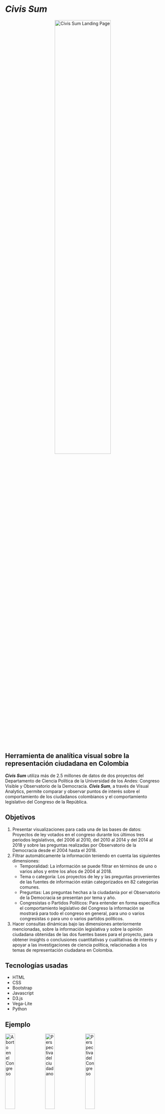 # *Civis Sum*
<p align="center">
  <img src="https://user-images.githubusercontent.com/42388004/180875368-539ebf97-6733-455b-8d2f-6e6f027bfcc5.png" alt="Civis Sum Landing Page" width=60%/>
</p>

## Herramienta de analítica visual sobre la representación ciudadana en Colombia
***Civis Sum*** utiliza más de 2.5 millones de datos de dos proyectos del Departamento de Ciencia Política de la Universidad de los Andes: Congreso Visible y Observatorio de la Democracia. ***Civis Sum***, a través de Visual Analytics, permite comparar y observar puntos de interés sobre el comportamiento de los ciudadanos colombianos y el comportamiento legislativo del Congreso de la República.

## Objetivos
<ol>
  <li>Presentar visualizaciones para cada una de las bases de datos: Proyectos de ley votados en el congreso durante los últimos tres periodos legislativos, del 2006 al 2010, del 2010 al 2014 y del 2014 al 2018 y sobre las preguntas realizadas por Observatorio de la Democracia desde el 2004 hasta el 2018.</li>
  <li>Filtrar automáticamente la información teniendo en cuenta las siguientes dimensiones:
    <ul>
      <li>Temporalidad: La información se puede filtrar en términos de uno o varios años y entre los años de 2004 al 2018.</li>
      <li>Tema o categoría: Los proyectos de ley y las preguntas provenientes de las fuentes de información están categorizados en 82 categorías comunes.</li>
      <li>Preguntas: Las preguntas hechas a la ciudadanía por el Observatorio de la Democracia se presentan por tema y año.</li>
      <li>Congresistas o Partidos Políticos: Para entender en forma específica el comportamiento legislativo del Congreso la información se mostrará para todo el congreso en general, para uno o varios congresistas o para uno o varios partidos políticos.</li>
    </ul>
  </li>
  <li>Hacer consultas dinámicas bajo las dimensiones anteriormente mencionadas, sobre la información legislativa y sobre la opinión ciudadana obtenidas de las dos fuentes bases para el proyecto, para obtener insights o conclusiones cuantitativas y cualitativas de interés y apoyar a las investigaciones de ciencia política, relacionadas a los temas de representación ciudadana en Colombia.</li>
</ol>

## Tecnologías usadas
- HTML
- CSS
- Bootstrap
- Javascript
- D3.js
- Vega-Lite
- Python

## Ejemplo
<p align="center">
  <section>
    <img src="https://user-images.githubusercontent.com/42388004/180874817-222e28da-f679-4900-ab21-57683f4784c3.png" alt="Aborto en el Congreso" width=25%/>
    <img src="https://user-images.githubusercontent.com/42388004/180880844-715178af-51bb-4170-84cd-2b77064b50e6.png" alt="Perspectiva del ciudadano" width=25%/>
    <img src="https://user-images.githubusercontent.com/42388004/180881077-3eb5178b-6d9f-4942-99dc-ddef3e3476cb.png" alt="Perspectiva del Congreso" width=25%/>   
  </section>
</p>

## Autores
- Andrea Beltrán: https://github.com/acbeltrans
- Nicolás Moreno: https://github.com/namorenoe
- Juan Pablo Rocha: https://github.com/Juanpablor5

## Para conocer más
- **Congreso Visible:** https://congresovisible.uniandes.edu.co/
- **Observatorio de la Democracia:** https://obsdemocracia.org/
